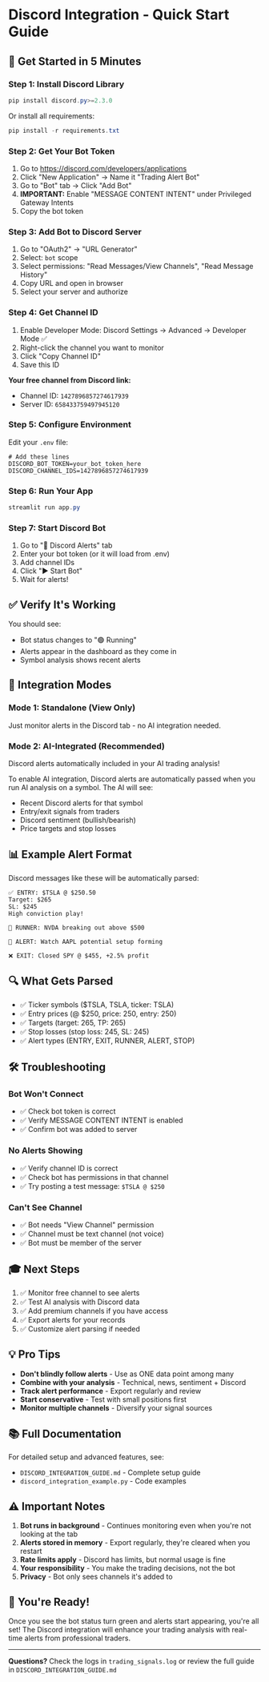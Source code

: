 # Discord Integration - Quick Start Guide

## 🚀 Get Started in 5 Minutes

### Step 1: Install Discord Library
```powershell
pip install discord.py>=2.3.0
```

Or install all requirements:
```powershell
pip install -r requirements.txt
```

### Step 2: Get Your Bot Token

1. Go to https://discord.com/developers/applications
2. Click "New Application" → Name it "Trading Alert Bot"
3. Go to "Bot" tab → Click "Add Bot"
4. **IMPORTANT:** Enable "MESSAGE CONTENT INTENT" under Privileged Gateway Intents
5. Copy the bot token

### Step 3: Add Bot to Discord Server

1. Go to "OAuth2" → "URL Generator"
2. Select: `bot` scope
3. Select permissions: "Read Messages/View Channels", "Read Message History"
4. Copy URL and open in browser
5. Select your server and authorize

### Step 4: Get Channel ID

1. Enable Developer Mode: Discord Settings → Advanced → Developer Mode ✅
2. Right-click the channel you want to monitor
3. Click "Copy Channel ID"
4. Save this ID

**Your free channel from Discord link:**
- Channel ID: `1427896857274617939`
- Server ID: `658433759497945120`

### Step 5: Configure Environment

Edit your `.env` file:

```env
# Add these lines
DISCORD_BOT_TOKEN=your_bot_token_here
DISCORD_CHANNEL_IDS=1427896857274617939
```

### Step 6: Run Your App

```powershell
streamlit run app.py
```

### Step 7: Start Discord Bot

1. Go to "💬 Discord Alerts" tab
2. Enter your bot token (or it will load from .env)
3. Add channel IDs
4. Click "▶️ Start Bot"
5. Wait for alerts!

## ✅ Verify It's Working

You should see:
- Bot status changes to "🟢 Running"
- Alerts appear in the dashboard as they come in
- Symbol analysis shows recent alerts

## 🎯 Integration Modes

### Mode 1: Standalone (View Only)
Just monitor alerts in the Discord tab - no AI integration needed.

### Mode 2: AI-Integrated (Recommended)
Discord alerts automatically included in your AI trading analysis!

To enable AI integration, Discord alerts are automatically passed when you run AI analysis on a symbol. The AI will see:
- Recent Discord alerts for that symbol
- Entry/exit signals from traders
- Discord sentiment (bullish/bearish)
- Price targets and stop losses

## 📊 Example Alert Format

Discord messages like these will be automatically parsed:

```
✅ ENTRY: $TSLA @ $250.50
Target: $265
SL: $245
High conviction play!

🚀 RUNNER: NVDA breaking out above $500

🔔 ALERT: Watch AAPL potential setup forming

❌ EXIT: Closed SPY @ $455, +2.5% profit
```

## 🔍 What Gets Parsed

- ✅ Ticker symbols ($TSLA, TSLA, ticker: TSLA)
- ✅ Entry prices (@ $250, price: 250, entry: 250)
- ✅ Targets (target: 265, TP: 265)
- ✅ Stop losses (stop loss: 245, SL: 245)
- ✅ Alert types (ENTRY, EXIT, RUNNER, ALERT, STOP)

## 🛠️ Troubleshooting

### Bot Won't Connect
- ✅ Check bot token is correct
- ✅ Verify MESSAGE CONTENT INTENT is enabled
- ✅ Confirm bot was added to server

### No Alerts Showing
- ✅ Verify channel ID is correct
- ✅ Check bot has permissions in that channel
- ✅ Try posting a test message: `$TSLA @ $250`

### Can't See Channel
- ✅ Bot needs "View Channel" permission
- ✅ Channel must be text channel (not voice)
- ✅ Bot must be member of the server

## 🎓 Next Steps

1. ✅ Monitor free channel to see alerts
2. ✅ Test AI analysis with Discord data
3. ✅ Add premium channels if you have access
4. ✅ Export alerts for your records
5. ✅ Customize alert parsing if needed

## 💡 Pro Tips

- **Don't blindly follow alerts** - Use as ONE data point among many
- **Combine with your analysis** - Technical, news, sentiment + Discord
- **Track alert performance** - Export regularly and review
- **Start conservative** - Test with small positions first
- **Monitor multiple channels** - Diversify your signal sources

## 📚 Full Documentation

For detailed setup and advanced features, see:
- `DISCORD_INTEGRATION_GUIDE.md` - Complete setup guide
- `discord_integration_example.py` - Code examples

## ⚠️ Important Notes

1. **Bot runs in background** - Continues monitoring even when you're not looking at the tab
2. **Alerts stored in memory** - Export regularly, they're cleared when you restart
3. **Rate limits apply** - Discord has limits, but normal usage is fine
4. **Your responsibility** - You make the trading decisions, not the bot
5. **Privacy** - Bot only sees channels it's added to

## 🎉 You're Ready!

Once you see the bot status turn green and alerts start appearing, you're all set! The Discord integration will enhance your trading analysis with real-time alerts from professional traders.

---

**Questions?** Check the logs in `trading_signals.log` or review the full guide in `DISCORD_INTEGRATION_GUIDE.md`
